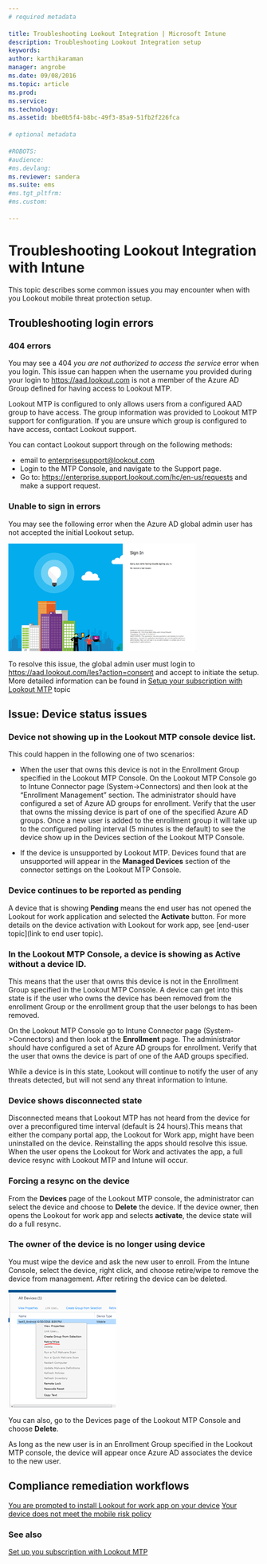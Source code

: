 ```yaml
---
# required metadata

title: Troubleshooting Lookout Integration | Microsoft Intune
description: Troubleshooting Lookout Integration setup
keywords:
author: karthikaraman
manager: angrobe
ms.date: 09/08/2016
ms.topic: article
ms.prod:
ms.service:
ms.technology:
ms.assetid: bbe0b5f4-b8bc-49f3-85a9-51fb2f226fca

# optional metadata

#ROBOTS:
#audience:
#ms.devlang:
ms.reviewer: sandera
ms.suite: ems
#ms.tgt_pltfrm:
#ms.custom:

---
```


# Troubleshooting Lookout Integration with Intune
This topic describes some common issues you may encounter when with you Lookout mobile threat protection setup.
## Troubleshooting login errors
### 404 errors
You may see a 404 *you are not authorized to access the service* error when you login. This issue can happen when the username you provided during your login to https://aad.lookout.com  is not a member of the Azure AD Group defined for having access to Lookout MTP.

Lookout MTP is configured to only allows users from a configured AAD group to have access.  The group information was provided to Lookout MTP support for configuration.  If you are unsure which group is configured to have access, contact Lookout support.

You can contact Lookout support through on the following methods:

* email to enterprisesupport@lookout.com
* Login to the  MTP  Console, and navigate to the Support page.
* Go to:  https://enterprise.support.lookout.com/hc/en-us/requests and make a support request.
### Unable to sign in errors
You may see the following error when the Azure AD global admin user has not accepted the initial Lookout setup.

![screenshot of the Lookout login screen showing sign in error](../media/mtp/lookout-mtp-consent-not-accepted-error.png)

To resolve this issue, the global admin user must login to  https://aad.lookout.com/les?action=consent
and accept to initiate the setup. More detailed information can be found in  [Setup your subscription with Lookout MTP](set-up-your-subscription-with-lookout-mtp.md) topic

## Issue: Device status issues

### Device not showing up in the Lookout MTP console device list.

This could happen in the following one of two scenarios:
* When the user that owns this device is not in the Enrollment Group specified in the Lookout MTP Console.   On the Lookout MTP Console go to Intune Connector page (System->Connectors) and then look at the “Enrollment Management” section.  The administrator should have configured a set of Azure AD groups for enrollment.  Verify that the user that owns the missing device is part of one of the specified Azure AD groups.  Once a new user is added to the enrollment group it will take up to the configured polling interval (5 minutes is the default) to see the device show up in the Devices section of the Lookout MTP Console.

* If the device is unsupported by Lookout MTP.  Devices found that are unsupported will appear in the **Managed Devices** section of the connector settings on the Lookout MTP Console.

### Device continues to be reported as **pending**

A device that is showing  **Pending**  means the end user has not opened the Lookout for work application and selected the  **Activate** button. For more details on the device activation with Lookout for work app, see [end-user topic](link to end user topic).

### In the Lookout MTP Console, a device is showing as Active without a device ID.  
This means that the user that owns this device is not in the Enrollment Group specified in the Lookout MTP Console.   A device can get into this state is if the user who owns the device has been removed from the enrollment Group or the enrollment group that the user belongs to has been removed.

On the Lookout MTP Console go to Intune Connector page (System->Connectors) and then look at the **Enrollment** page.  The administrator should have configured a set of Azure AD groups for enrollment.  Verify that the user that owns the device is part of one of the AAD groups specified.  

While a device is in this state, Lookout will continue to notify the user of any threats detected, but will not send any threat information to Intune.

### Device shows disconnected state

Disconnected means that Lookout MTP has not heard from the device for over a preconfigured time interval (default is 24 hours).This means that either the company portal app, the Lookout for Work app, might have been uninstalled on the device. Reinstalling the apps should resolve this issue. When the user opens the Lookout for Work and activates the app, a full device resync with Lookout MTP and Intune will occur.    

### Forcing a resync on the device
From the **Devices** page of the Lookout MTP console, the administrator can select the device and choose to **Delete** the device.   If the device owner, then opens the Lookout for work app and selects **activate**, the device state will do a full resync.

### The owner of the device is no longer using device
You must wipe the device and ask the new user to enroll.  From the Intune Console, select the device, right click, and choose retire/wipe to remove the device from management. After retiring the device can be deleted.

![screenshot of the device page in the Intune admin console with the retire/wipe option displayed](../media/mtp/mtp-retire-device-intune-console.png)

You can also, go to the Devices page of the Lookout MTP Console and choose **Delete**.  

As long as the new user is in an Enrollment Group specified in the Lookout MTP console, the device will appear once Azure AD associates the device to the new user.

## Compliance remediation workflows
[You are prompted to install Lookout for work app on your device]( http://docs.microsoft.com/intune/enduser/you-are-prompted-to-install-lookout-for-work-android)
[Your device does not meet the mobile risk policy](http://docs.microsoft.com/intune/enduser/your-device-does-not-meet-the-mobile-risk-policy-android)


### See also
[Set up you subscription with Lookout MTP](set-up-your-subscription-with-lookout-mtp.md)
